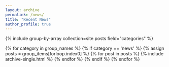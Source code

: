 ```yaml
---
layout: archive
permalink: /news/
title: "Recent News"
author_profile: true
---
```


{% include group-by-array collection=site.posts field="categories" %}

{% for category in group_names %}
  {% if category == 'news' %}
    {% assign posts = group_items[forloop.index0] %}
    {% for post in posts %}
      {% include archive-single.html %}
    {% endfor %}
  {% endif %}
{% endfor %}